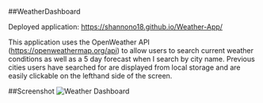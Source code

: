 ##WeatherDashboard

Deployed application: https://shannono18.github.io/Weather-App/

This application uses the OpenWeather API (https://openweathermap.org/api) to allow users to search current weather conditions as well as a 5 day forecast when I search by city name. Previous cities users have searched for are displayed from local storage and are easily clickable on the lefthand side of the screen.

##Screenshot
<img src=".Weather Dashboard.png" alt="Weather Dashboard">
